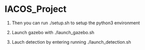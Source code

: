 # IACOS_Project

1. Then you can run ./setup.sh to setup the python3 environment

2. Launch gazebo with ./launch_gazebo.sh

3. Lauch detection by entering running ./launch_detection.sh
